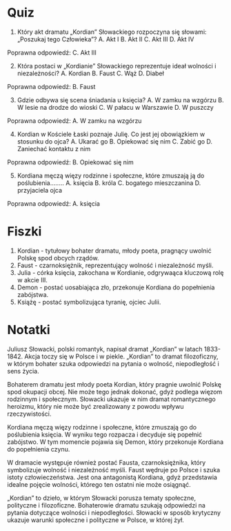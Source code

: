  # Quiz

1. Który akt dramatu „Kordian” Słowackiego rozpoczyna się słowami: „Poszukaj tego Człowieka”?
A. Akt I
B. Akt II
C. Akt III
D. Akt IV

Poprawna odpowiedź: C. Akt III

2. Która postaci w „Kordianie” Słowackiego reprezentuje ideał wolności i niezależności?
A. Kordian
B. Faust
C. Wąż
D. Diabeł

Poprawna odpowiedź: B. Faust

3. Gdzie odbywa się scena śniadania u księcia?
A. W zamku na wzgórzu
B. W lesie na drodze do wioski
C. W pałacu w Warszawie
D. W puszczy

Poprawna odpowiedź: A. W zamku na wzgórzu

4. Kordian w Kościele Łaski poznaje Julię. Co jest jej obowiązkiem w stosunku do ojca?
A. Ukarać go
B. Opiekować się nim
C. Zabić go
D. Zaniechać kontaktu z nim

Poprawna odpowiedź: B. Opiekować się nim

5. Kordiana męczą więzy rodzinne i społeczne, które zmuszają ją do poślubienia........
A. księcia
B. króla
C. bogatego mieszczanina
D. przyjaciela ojca

Poprawna odpowiedź: A. księcia

# Fiszki

1. Kordian - tytułowy bohater dramatu, młody poeta, pragnący uwolnić Polskę spod obcych rządów.
2. Faust - czarnoksiężnik, reprezentujący wolność i niezależność myśli.
3. Julia - córka księcia, zakochana w Kordianie, odgrywaąca kluczową rolę w akcie III.
4. Demon - postać uosabiająca zło, przekonuje Kordiana do popełnienia zabójstwa.
5. Książę - postać symbolizująca tyranię, ojciec Julii.

# Notatki

Juliusz Słowacki, polski romantyk, napisał dramat „Kordian” w latach 1833-1842. Akcja toczy się w Polsce i w piekle. „Kordian” to dramat filozoficzny, w którym bohater szuka odpowiedzi na pytania o wolność, niepodległość i sens życia.

Bohaterem dramatu jest młody poeta Kordian, który pragnie uwolnić Polskę spod okupacji obcej. Nie może tego jednak dokonać, gdyż podlega więzom rodzinnym i społecznym. Słowacki ukazuje w nim dramat romantycznego heroizmu, który nie może być zrealizowany z powodu wpływu rzeczywistości.

Kordiana męczą więzy rodzinne i społeczne, które zmuszają go do poślubienia księcia. W wyniku tego rozpacza i decyduje się popełnić zabójstwo. W tym momencie pojawia się Demon, który przekonuje Kordiana do popełnienia czynu.

W dramacie występuje również postać Fausta, czarnoksiężnika, który symbolizuje wolność i niezależność myśli. Faust wędruje po Polsce i szuka istoty człowieczeństwa. Jest ona antagonistą Kordiana, gdyż przedstawia idealne pojęcie wolności, którego ten ostatni nie może osiągnąć.

„Kordian” to dzieło, w którym Słowacki porusza tematy społeczne, polityczne i filozoficzne. Bohaterowie dramatu szukają odpowiedzi na pytania dotyczące wolności i niepodległości. Słowacki w sposób krytyczny ukazuje warunki społeczne i polityczne w Polsce, w której żył.